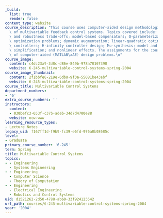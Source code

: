 ```yaml
---
_build:
  list: true
  render: false
content_type: website
course_description: "This course uses computer-aided design methodologies for synthesis\
  \ of multivariable feedback control systems. Topics covered include: performance\
  \ and robustness trade-offs; model-based compensators; Q-parameterization; ill-posed\
  \ optimization problems; dynamic augmentation; linear-quadratic optimization of\
  \ controllers; H-infinity controller design; Mu-synthesis; model and compensator\
  \ simplification; and nonlinear effects. The assignments for the course comprise\
  \ of computer-aided (MATLAB\xAE) design problems.\n"
course_image:
  content: c4dc23a9-3d8c-d86e-849b-978a70167390
  website: 6-245-multivariable-control-systems-spring-2004
course_image_thumbnail:
  content: 2f1bbfe6-219e-6db8-9f3a-55081be43ebf
  website: 6-245-multivariable-control-systems-spring-2004
course_title: Multivariable Control Systems
department_numbers:
- '6'
extra_course_numbers: ''
instructors:
  content:
  - 030befc3-653f-c37b-adeb-34d7d4700e88
  website: ocw-www
learning_resource_types:
- Lecture Notes
legacy_uid: f167ff1d-f9b9-fc39-e6fd-976a0b08685c
level:
- Graduate
primary_course_number: '6.245'
term: Spring
title: Multivariable Control Systems
topics:
- - Engineering
  - Systems Engineering
- - Engineering
  - Computer Science
  - Theory of Computation
- - Engineering
  - Electrical Engineering
  - Robotics and Control Systems
uid: d1521262-2d50-4788-ab60-33f924123542
url_path: courses/6-245-multivariable-control-systems-spring-2004
year: '2004'
---
```

